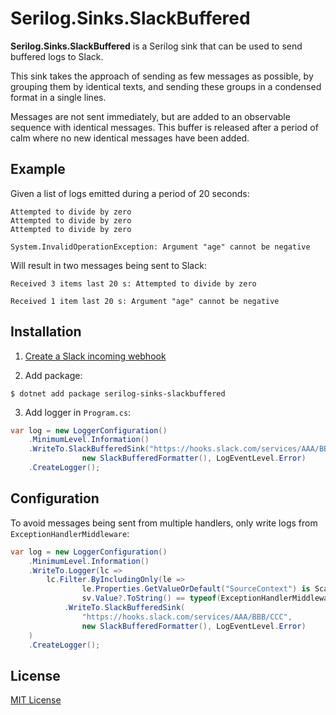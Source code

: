 # Serilog.Sinks.SlackBuffered

**Serilog.Sinks.SlackBuffered** is a Serilog sink that can be used to send buffered logs to Slack.

This sink takes the approach of sending as few messages as possible, by grouping them by identical texts, and sending these groups in a condensed format in a single lines.

Messages are not sent immediately, but are added to an observable sequence with identical messages. This buffer is released after a period of calm where no new identical messages have been added.

## Example

Given a list of logs emitted during a period of 20 seconds:
```
Attempted to divide by zero
Attempted to divide by zero
Attempted to divide by zero

System.InvalidOperationException: Argument "age" cannot be negative
```

Will result in two messages being sent to Slack:

```
Received 3 items last 20 s: Attempted to divide by zero

Received 1 item last 20 s: Argument "age" cannot be negative
```

## Installation

1. [Create a Slack incoming webhook](https://api.slack.com/messaging/webhooks)

2. Add package:

```
$ dotnet add package serilog-sinks-slackbuffered
```

3. Add logger in `Program.cs`:

```csharp
var log = new LoggerConfiguration()
    .MinimumLevel.Information()
    .WriteTo.SlackBufferedSink("https://hooks.slack.com/services/AAA/BBB/CCC",
                new SlackBufferedFormatter(), LogEventLevel.Error)
    .CreateLogger();
```

## Configuration
To avoid messages being sent from multiple handlers, only write logs from `ExceptionHandlerMiddleware`:
```csharp
var log = new LoggerConfiguration()
    .MinimumLevel.Information()
    .WriteTo.Logger(lc =>
        lc.Filter.ByIncludingOnly(le =>
                le.Properties.GetValueOrDefault("SourceContext") is ScalarValue sv &&
                sv.Value?.ToString() == typeof(ExceptionHandlerMiddleware).FullName)
            .WriteTo.SlackBufferedSink(
                "https://hooks.slack.com/services/AAA/BBB/CCC",
                new SlackBufferedFormatter(), LogEventLevel.Error)
    )
    .CreateLogger();
```

## License

[MIT License](https://github.com/kristofferjalen/serilog-sinks-slackbuffered/blob/main/LICENSE)